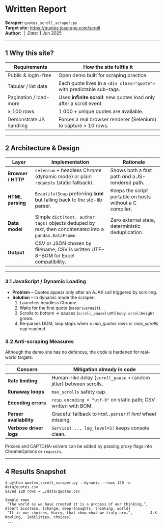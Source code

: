 # Written Report
**Scraper:** `quotes_scroll_scraper.py`  
**Target site:** <https://quotes.toscrape.com/scroll>  
**Author:** *<Ashley Chan>* &nbsp;|&nbsp; *Date:* 1 Jun 2025

---

## 1  Why this site?

| Requirements           | How the site fulfils it |
|------------------------|-------------------------|
| Public & login-free    | Open demo built for scraping practice. |
| Tabular / list data    | Each quote lives in a `<div class="quote">` with predictable sub-tags. |
| Pagination / load-more | Uses **infinite scroll**: new quotes load only after a scroll event. |
| ≥ 100 rows             | 1 000 + unique quotes are available. |
| Demonstrate JS handling| Forces a real browser renderer (Selenium) to capture > 10 rows. |

---

## 2  Architecture & Design

| Layer | Implementation | Rationale |
|-------|----------------|-----------|
| **Browser / HTTP** | `selenium` + headless Chrome (dynamic mode) or plain `requests` (static fallback). | Shows both a fast path *and* a JS-rendered path. |
| **HTML parsing** | `BeautifulSoup` preferring **lxml** but falling back to the std-lib parser. | Keeps the script portable on hosts without a C compiler. |
| **Data model** | Simple `dict(text, author, tags)` objects deduped by *text*, then concatenated into a `pandas.DataFrame`. | Zero external state, deterministic deduplication. |
| **Output** | CSV or JSON chosen by filename; CSV is written UTF-8-BOM for Excel compatibility. |
---

### 3.1 JavaScript / Dynamic Loading  
* **Problem** – Quotes appear only after an AJAX call triggered by scrolling.  
* **Solution** – In dynamic mode the scraper:  
  1. Launches headless Chrome.  
  2. Waits for the first quote (`WebDriverWait`).  
  3. Scrolls to bottom → pauses (`scroll_pause`) until `body.scrollHeight` grows.  
  4. Re-parses DOM; loop stops when ≥ *min_quotes* rows or *max_scrolls* cap reached.

### 3.2 Anti-scraping Measures  
Although the demo site has no defences, the code is hardened for real-world targets:

| Concern | Mitigation already in code |
|---------|----------------------------|
| **Rate limiting** | Human-like delay (`scroll_pause` + random jitter) between scrolls. |
| **Runaway loops** | `max_scrolls` safety cap. |
| **Encoding errors** | `resp.encoding = "utf-8"` on static path; CSV written with BOM. |
| **Parser availability** | Graceful fallback to `html.parser` if *lxml* wheel missing. |
| **Verbose driver logs** | `Service(..., log_level=3)` keeps console clean. |

Proxies and CAPTCHA-solvers can be added by passing proxy flags into ChromeOptions or `requests`.

---

## 4  Results Snapshot

```text
$ python quotes_scroll_scraper.py --dynamic --rows 120 -o data/quotes.csv
Saved 120 rows → …/data/quotes.csv

Sample rows
 “The world as we have created it is a process of our thinking…”, Albert Einstein, [change, deep-thoughts, thinking, world]
 “It is our choices, Harry, that show what we truly are…”,        J.K. Rowling,  [abilities, choices]
 ...
